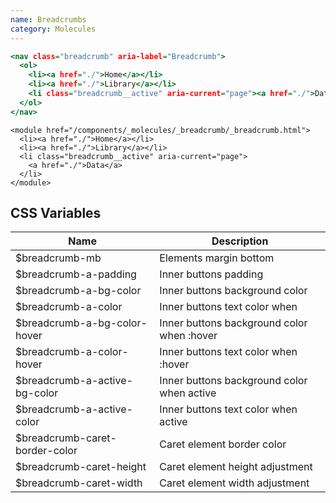 ```yaml
---
name: Breadcrumbs
category: Molecules
---
```


```breadcrumb.html
<nav class="breadcrumb" aria-label="Breadcrumb">
  <ol>
    <li><a href="./">Home</a></li>
    <li><a href="./">Library</a></li>
    <li class="breadcrumb__active" aria-current="page"><a href="./">Data</a></li>
  </ol>
</nav>
```

```
<module href="/components/_molecules/_breadcrumb/_breadcrumb.html">
  <li><a href="./">Home</a></li>
  <li><a href="./">Library</a></li>
  <li class="breadcrumb__active" aria-current="page">
    <a href="./">Data</a>
  </li>
</module>
```

## CSS Variables

| Name                            | Description                                |
| ------------------------------- | ------------------------------------------ |
| \$breadcrumb-mb                 | Elements margin bottom                     |
| \$breadcrumb-a-padding          | Inner buttons padding                      |
| \$breadcrumb-a-bg-color         | Inner buttons background color             |
| \$breadcrumb-a-color            | Inner buttons text color when              |
| \$breadcrumb-a-bg-color-hover   | Inner buttons background color when :hover |
| \$breadcrumb-a-color-hover      | Inner buttons text color when :hover       |
| \$breadcrumb-a-active-bg-color  | Inner buttons background color when active |
| \$breadcrumb-a-active-color     | Inner buttons text color when active       |
| \$breadcrumb-caret-border-color | Caret element border color                 |
| \$breadcrumb-caret-height       | Caret element height adjustment            |
| \$breadcrumb-caret-width        | Caret element width adjustment             |
